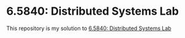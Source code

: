 # 6.5840: Distributed Systems Lab
This repository is my solution to [6.5840: Distributed Systems Lab](https://pdos.csail.mit.edu/6.824/index.html)
